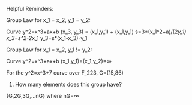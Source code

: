 Helpful Reminders:

Group Law for x_1 = x_2, y_1 = y_2:

Curve:y^2=x^3+ax+b
(x_3, y_3) = (x_1,y_1) + (x_1,y_1)
s=3*(x_1^2+a)/(2*y_1)
x_3=s^2-2*x_1
y_3=s*(x_1-x_3)-y_1

Group Law for x_1 = x_2, y_1 != y_2:

Curve:y^2=x^3+ax+b
(x_1,y_1)+(x_1,y_2)=∞

For the y^2=x^3+7 curve over F_223, G=(15,86)

1. How many elements does this group have?

{G,2G,3G,...nG} where nG=∞
